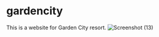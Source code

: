 # gardencity
This is a website for Garden City resort.
![Screenshot (13)](https://user-images.githubusercontent.com/104787151/177663105-0113e989-a68d-42fa-bfaa-54ca082e1d37.png)
